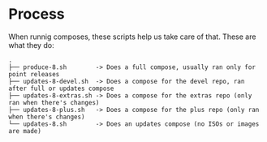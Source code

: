 Process
=======

When runnig composes, these scripts help us take care of that. These are what they do:

```
.
├── produce-8.sh        -> Does a full compose, usually ran only for point releases
├── updates-8-devel.sh  -> Does a compose for the devel repo, ran after full or updates compose
├── updates-8-extras.sh -> Does a compose for the extras repo (only ran when there's changes)
├── updates-8-plus.sh   -> Does a compose for the plus repo (only ran when there's changes)
└── updates-8.sh        -> Does an updates compose (no ISOs or images are made)
```

